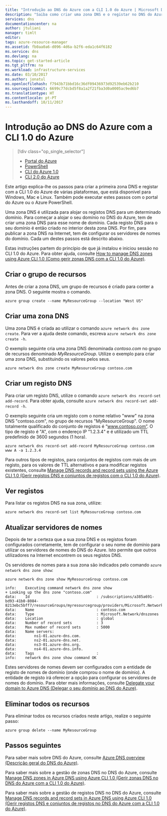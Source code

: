 ```yaml
---
title: "Introdução ao DNS do Azure com a CLI 1.0 do Azure | Microsoft Docs"
description: "Saiba como criar uma zona DNS e o registar no DNS do Azure. Este é um guia passo a passo para criar e gerir a sua primeira zona DNS e registar com a CLI 1.0 do Azure."
services: dns
documentationcenter: na
author: jtuliani
manager: timlt
editor: 
tags: azure-resource-manager
ms.assetid: fb0aa0a6-d096-4d6a-b2f6-eda1c64f6182
ms.service: dns
ms.devlang: na
ms.topic: get-started-article
ms.tgt_pltfrm: na
ms.workload: infrastructure-services
ms.date: 03/10/2017
ms.author: jonatul
ms.openlocfilehash: f7943b71bbd16c36df09436973d92539eb62b210
ms.sourcegitcommit: 6699c77dcbd5f8a1a2f21fba3d0a0005ac9ed6b7
ms.translationtype: HT
ms.contentlocale: pt-PT
ms.lasthandoff: 10/11/2017
---
```

# <a name="get-started-with-azure-dns-using-azure-cli-10"></a>Introdução ao DNS do Azure com a CLI 1.0 do Azure

> [!div class="op_single_selector"]
> * [Portal do Azure](dns-getstarted-portal.md)
> * [PowerShell](dns-getstarted-powershell.md)
> * [CLI do Azure 1.0](dns-getstarted-cli-nodejs.md)
> * [CLI 2.0 do Azure](dns-getstarted-cli.md)

Este artigo explica-lhe os passos para criar a primeira zona DNS e registar com a CLI 1.0 do Azure de várias plataformas, que está disponível para Windows, Mac e Linux. Também pode executar estes passos com o portal do Azure ou o Azure PowerShell.

Uma zona DNS é utilizada para alojar os registos DNS para um determinado domínio. Para começar a alojar o seu domínio no DNS do Azure, tem de criar uma zona DNS para esse nome de domínio. Cada registo DNS para o seu domínio é então criado no interior desta zona DNS. Por fim, para publicar a zona DNS na Internet, tem de configurar os servidores de nomes do domínio. Cada um destes passos está descrito abaixo.

Estas instruções partem do princípio de que já instalou e iniciou sessão no CLI 1.0 do Azure. Para obter ajuda, consulte [How to manage DNS zones using Azure CLI 1.0 (Como gerir zonas DNS com a CLI 1.0 do Azure)](dns-operations-dnszones-cli-nodejs.md).

## <a name="create-the-resource-group"></a>Criar o grupo de recursos

Antes de criar a zona DNS, um grupo de recursos é criado para conter a zona DNS. O seguinte mostra o comando.

```azurecli
azure group create --name MyResourceGroup --location "West US"
```

## <a name="create-a-dns-zone"></a>Criar uma zona DNS

Uma zona DNS é criada ao utilizar o comando `azure network dns zone create`. Para ver a ajuda deste comando, escreva `azure network dns zone create -h`.

O exemplo seguinte cria uma zona DNS denominada *contoso.com* no grupo de recursos denominado *MyResourceGroup*. Utilize o exemplo para criar uma zona DNS, substituindo os valores pelos seus.

```azurecli
azure network dns zone create MyResourceGroup contoso.com
```


## <a name="create-a-dns-record"></a>Criar um registo DNS

Para criar um registo DNS, utilize o comando `azure network dns record-set add-record`. Para obter ajuda, consulte `azure network dns record-set add-record -h`.

O exemplo seguinte cria um registo com o nome relativo "www" na zona DNS "contoso.com", no grupo de recursos "MyResourceGroup". O nome totalmente qualificado do conjunto de registos é “www.contoso.com”. O tipo de registo é "A", com o endereço IP "1.2.3.4" e é utilizado um TTL predefinido de 3600 segundos (1 hora).

```azurecli
azure network dns record-set add-record MyResourceGroup contoso.com www A -a 1.2.3.4
```

Para outros tipos de registos, para conjuntos de registos com mais de um registo, para os valores de TTL alternativos e para modificar registos existentes, consulte [Manage DNS records and record sets using the Azure CLI 1.0 (Gerir registos DNS e conjuntos de registos com o CLI 1.0 do Azure)](dns-operations-recordsets-cli-nodejs.md).


## <a name="view-records"></a>Ver registos

Para listar os registos DNS na sua zona, utilize:

```azurecli
azure network dns record-set list MyResourceGroup contoso.com
```


## <a name="update-name-servers"></a>Atualizar servidores de nomes

Depois de ter a certeza que a sua zona DNS e os registos foram configurados corretamente, tem de configurar o seu nome de domínio para utilizar os servidores de nomes do DNS do Azure. Isto permite que outros utilizadores na Internet encontrem os seus registos DNS.

Os servidores de nomes para a sua zona são indicados pelo comando `azure network dns zone show`:

```azurecli
azure network dns zone show MyResourceGroup contoso.com

info:    Executing command network dns zone show
+ Looking up the dns zone "contoso.com"
data:    Id                              : /subscriptions/a385a691-bd93-41b0-8084-8213ebc5bff7/resourceGroups/myresourcegroup/providers/Microsoft.Network/dnszones/contoso.com
data:    Name                            : contoso.com
data:    Type                            : Microsoft.Network/dnszones
data:    Location                        : global
data:    Number of record sets           : 3
data:    Max number of record sets       : 5000
data:    Name servers:
data:        ns1-01.azure-dns.com.
data:        ns2-01.azure-dns.net.
data:        ns3-01.azure-dns.org.
data:        ns4-01.azure-dns.info.
data:    Tags                            :
info:    network dns zone show command OK
```

Estes servidores de nomes devem ser configurados com a entidade de registo de nomes de domínio (onde comprou o nome de domínio). A entidade de registo irá oferecer a opção para configurar os servidores de nomes do domínio. Para obter mais informações, consulte [Delegate your domain to Azure DNS (Delegar o seu domínio ao DNS do Azure)](dns-domain-delegation.md).

## <a name="delete-all-resources"></a>Eliminar todos os recursos
 
Para eliminar todos os recursos criados neste artigo, realize o seguinte passo:

```azurecli
azure group delete --name MyResourceGroup
```

## <a name="next-steps"></a>Passos seguintes

Para saber mais sobre DNS do Azure, consulte [Azure DNS overview (Descrição geral do DNS do Azure)](dns-overview.md).

Para saber mais sobre a gestão de zonas DNS no DNS do Azure, consulte [Manage DNS zones in Azure DNS using Azure CLI 1.0 (Gerir zonas DNS no DNS do Azure com a CLI 1.0 do Azure)](dns-operations-dnszones-cli-nodejs.md).

Para saber mais sobre a gestão de registos DNS no DNS do Azure, consulte [Manage DNS records and record sets in Azure DNS using Azure CLI 1.0 (Gerir registos DNS e conjuntos de registos no DNS do Azure com a CLI 1.0 do Azure)](dns-operations-recordsets-cli-nodejs.md).

